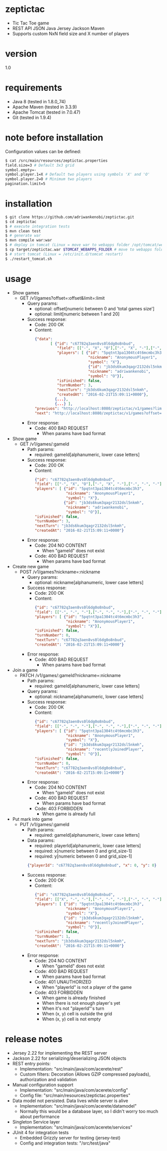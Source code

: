 # zeptictac
- Tic Tac Toe game
- REST API JSON Java Jersey Jackson Maven
- Supports custom NxN field size and X number of players

# version
1.0

# requirements
- Java 8 (tested in 1.8.0_74)
- Apache Maven (tested in 3.3.9)
- Apache Tomcat (tested in 7.0.47)
- Git (tested in 1.9.4)

# note before installation
Configuration values can be defined:
```sh
$ cat /src/main/resources/zeptictac.properties
field.size=3 # Default 3x3 grid
symbol.empty=-
symbol.player.1=X # Default two players using symbols 'X' and 'O'
symbol.player.2=O # Minimum two players
pagination.limit=5
```

# installation
```sh
$ git clone https://github.com/adriwankenobi/zeptictac.git
$ cd zeptictac
$ # execute integration tests
$ mvn clean test
$ # generate war
$ mvn compile war:war
$ # deploy in tomcat (Linux = move war to webapps folder /opt/tomcat/webapps)
$ cp target/zeptictac.war $TOMCAT_WEBAPPS_FOLDER # move to webapps folder
$ # start tomcat (Linux = /etc/init.d/tomcat restart)
$ ./restart_tomcat.sh
```

# usage
- Show games
    - GET /v1/games?offset=:offset&limit=:limit
        - Query params:
            - optional: offset[numeric between 0 and 'total games size']
            - optional: limit[numeric between 1 and 20]
        - Success response:
            - Code: 200 OK
            - Content: 
                ```json 
               {"data":
                       [ {"id": "c67782q3aen8vs0l6dg0o8nbud",
                          "field": [["-", "X", "O"],["-", "X", "-"],["-", "-", "-"]],
                          "players": [ {"id": "5pqtnt3pa1304tc4t6mcmbc3h3",
                                        "nickname": "AnonymousPlayer1",
                                        "symbol": "X"},
                                        {"id": "jb3ds6kum3qagr2132dsl5nkmh",
                                        "nickname": "adriwankenobi",
                                        "symbol": "O"}],
                          "isFinished": false,
                          "turnNumber": 3,
                          "nextTurn": "jb3ds6kum3qagr2132dsl5nkmh",
                          "createdAt": "2016-02-21T15:09:11+0000"},
                         {...},
                         {...} ],
                "previuos": "http://localhost:8080/zeptictac/v1/games?limit=3",
                "next": "http://localhost:8080/zeptictac/v1/games?offset=6&limit=3"}
                ```
        - Error response:
            - Code: 400 BAD REQUEST
                -  When params have bad format
- Show game
    - GET /v1/games/:gameId
        - Path params:
            - required: gameId[alphanumeric, lower case letters]
        - Success response:
            - Code: 200 OK
            - Content: 
                ```json 
               {"id": "c67782q3aen8vs0l6dg0o8nbud",
                "field": [["-", "X", "O"],["-", "X", "-"],["-", "-", "-"]],
                "players": [ {"id": "5pqtnt3pa1304tc4t6mcmbc3h3",
                              "nickname": "AnonymousPlayer1",
                              "symbol": "X"},
                             {"id": "jb3ds6kum3qagr2132dsl5nkmh",
                              "nickname": "adriwankenobi",
                              "symbol": "O"}],
                "isFinished": false,
                "turnNumber": 3,
                "nextTurn": "jb3ds6kum3qagr2132dsl5nkmh",
                "createdAt": "2016-02-21T15:09:11+0000"}
                ```
        - Error response:
            - Code: 204 NO CONTENT 
                - When "gameId" does not exist
            - Code: 400 BAD REQUEST
                -  When params have bad format
- Create new game
    - POST /v1/games?nickname=:nickname
        - Query params:
            - optional: nickname[alphanumeric, lower case letters]
        - Success response:
            - Code: 200 OK
            - Content: 
                ```json 
               {"id": "c67782q3aen8vs0l6dg0o8nbud",
                "field": [["-", "-", "-"],["-", "-", "-"],["-", "-", "-"]],
                "players": [ {"id": "5pqtnt3pa1304tc4t6mcmbc3h3",
                              "nickname": "AnonymousPlayer1",
                              "symbol": "X"}],
                "isFinished": false,
                "turnNumber": 0,
                "nextTurn": "c67782q3aen8vs0l6dg0o8nbud",
                "createdAt": "2016-02-21T15:09:11+0000"}
                ```
        - Error response:
            - Code: 400 BAD REQUEST
                -  When params have bad format
- Join a game
    - PATCH /v1/games/:gameId?nickname=:nickname
        - Path params:
            - required: gameId[alphanumeric, lower case letters]
        - Query params:
            - optional: nickname[alphanumeric, lower case letters]
        - Success response:
            - Code: 200 OK
            - Content: 
                ```json 
               {"id": "c67782q3aen8vs0l6dg0o8nbud",
                "field": [["-", "-", "-"],["-", "-", "-"],["-", "-", "-"]],
                "players": [ {"id": "5pqtnt3pa1304tc4t6mcmbc3h3",
                              "nickname": "AnonymousPlayer1",
                              "symbol": "X"},
                             {"id": "jb3ds6kum3qagr2132dsl5nkmh",
                              "nickname": "recentlyJoinedPlayer",
                              "symbol": "O"}],
                "isFinished": false,
                "turnNumber": 0,
                "nextTurn": "c67782q3aen8vs0l6dg0o8nbud",
                "createdAt": "2016-02-21T15:09:11+0000"}
                ```
        - Error response:
            - Code: 204 NO CONTENT 
                - When "gameId" does not exist
            - Code: 400 BAD REQUEST
                -  When params have bad format
            - Code: 403 FORBIDDEN
                - When game is already full
- Put mark into game
    - PUT /v1/games/:gameId
        - Path params:
            - required: gameId[alphanumeric, lower case letters]
        - Data params:
            - required: playerId[alphanumeric, lower case letters]
            - required: x[numeric between 0 and grid_size-1]
            - required: y[numeric between 0 and grid_size-1]
             ```json 
            {"playerId": "c67782q3aen8vs0l6dg0o8nbud", "x": 0, "y": 0}
             ```
        - Success response:
            - Code: 200 OK
            - Content: 
                ```json 
               {"id": "c67782q3aen8vs0l6dg0o8nbud",
                "field": [["X", "-", "-"],["-", "-", "-"],["-", "-", "-"]],
                "players": [ {"id": "5pqtnt3pa1304tc4t6mcmbc3h3",
                              "nickname": "AnonymousPlayer1",
                              "symbol": "X"},
                             {"id": "jb3ds6kum3qagr2132dsl5nkmh",
                              "nickname": "recentlyJoinedPlayer",
                              "symbol": "O"}],
                "isFinished": false,
                "turnNumber": 1,
                "nextTurn": "jb3ds6kum3qagr2132dsl5nkmh",
                "createdAt": "2016-02-21T15:09:11+0000"}
                ```
        - Error response:
            - Code: 204 NO CONTENT 
                - When "gameId" does not exist
            - Code: 400 BAD REQUEST
                -  When params have bad format
            - Code: 401 UNAUTHORIZED
                - When "playerId" is not a player of the game
            - Code: 403 FORBIDDEN
                - When game is already finished
                - When there is not enough player's yet
                - When it's not "playerId"'s turn
                - When (x, y) cell is outside the grid
                - When (x, y) cell is not empty

# release notes
- Jersey 2.22 for implementing the REST server
- Jackson 2.22 for serializing/deserializing JSON objects
- REST entry points:
    - Implementation: "src/main/java/com/acerete/rest"
    - Custom filters: Decoration (Allows GZIP compressed payloads), authorization and validation
- Manual configuration support
    - Implementation: "src/main/java/com/acerete/config"
    - Config file: "src/main/resources/zeptictac.properties"
- Data model not persisted. Data lives while server is alive
    - Implementation: "src/main/java/com/acerete/datamodel"
    - Normally this would be a database layer, so I didn't worry too much about performance
- Singleton Service layer
    - Implementation: "src/main/java/com/acerete/services"
- JUnit 4 for integration tests
    - Embedded Grizzly server for testing (jersey-test)
    - Config and integration tests: "/src/test/java"